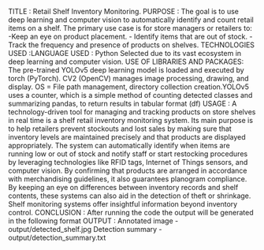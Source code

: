 TITLE : Retail Shelf Inventory Monitoring.
PURPOSE : The goal is to use deep learning and computer vision to automatically identify and count retail items on a shelf.
          The primary use case is for store managers or retailers to:
               -Keep an eye on product placement.
               - Identify items that are out of stock. 
               - Track the frequency and presence of products on shelves.
TECHNOLOGIES USED :LANGUAGE USED : Python
                   Selected due to its vast ecosystem in deep learning and computer vision.
                   USE OF LIBRARIES AND PACKAGES:
                   The pre-trained YOLOv5 deep learning model is loaded and executed by torch (PyTorch). 
                   CV2 (OpenCV) manages image processing, drawing, and display.
                   OS = File path management, directory collection creation.YOLOv5 uses a counter, which is a simple method of counting detected classes and summarizing pandas, to return results in tabular format 
                   (df)
 USAGE : A technology-driven tool for managing and tracking products on store shelves in real time is a shelf retail inventory monitoring system. Its main purpose is to help retailers prevent stockouts and lost 
         sales by making sure that inventory levels are maintained precisely and that products are displayed appropriately. The system can automatically identify when items are running low or out of stock and 
         notify staff or start restocking procedures by leveraging technologies like RFID tags, Internet of Things sensors, and computer vision. By confirming that products are arranged in accordance with 
         merchandising guidelines, it also guarantees planogram compliance. By keeping an eye on differences between inventory records and shelf contents, these systems can also aid in the detection of theft or 
         shrinkage. Shelf monitoring systems offer insightful information beyond inventory control.
CONCLUSION : After running the code the output will be generated in the following format
             OUTPUT :
                     Annotated image - output/detected_shelf.jpg
                     Detection summary - output/detection_summary.txt


        

